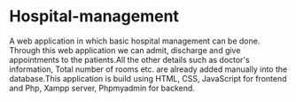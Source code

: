 # Hospital-management
A web application in which basic hospital management can be done. Through this web application we can admit, discharge and give appointments to the patients.All the other details such as doctor's information, Total number of rooms etc. are already added manually into the database.This application is build using HTML, CSS, JavaScript for frontend and Php, Xampp server, Phpmyadmin for backend.



